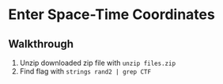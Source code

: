 # Enter Space-Time Coordinates

## Walkthrough
1. Unzip downloaded zip file with `unzip files.zip`
2. Find flag with `strings rand2 | grep CTF`
